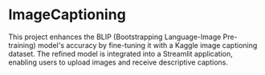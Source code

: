 # ImageCaptioning
This project enhances the BLIP (Bootstrapping Language-Image Pre-training) model's accuracy by fine-tuning it with a Kaggle image captioning dataset. The refined model is integrated into a Streamlit application, enabling users to upload images and receive descriptive captions.

